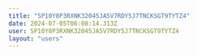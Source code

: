 ```yaml
---
title: "SP10Y8P3RXNK32045JA5V7RDY5J7TNCKSGT9TYTZ4"
date: 2024-07-05T06:08:14.313Z
user: SP10Y8P3RXNK32045JA5V7RDY5J7TNCKSGT9TYTZ4
layout: "users"
---
```

    